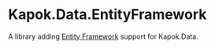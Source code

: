 Kapok.Data.EntityFramework
==========================

A library adding [Entity Framework](https://learn.microsoft.com/en-us/ef/) support for Kapok.Data.
